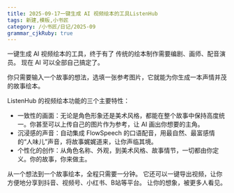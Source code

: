 ```yaml
---
title: 2025-09-17一键生成 AI 视频绘本的工具ListenHub
tags: 新建,模板,小书匠
category: /小书匠/日记/2025-09
grammar_cjkRuby: true
---
```



一键生成 AI 视频绘本的工具，终于有了
传统的绘本制作需要编剧、画师、配音演员。
现在 AI 可以全部自己搞定了。

你只需要输入一个故事的想法，选填一张参考图片，它就能为你生成一本声情并茂的故事绘本。

ListenHub 的视频绘本功能的三个主要特性：

- 一致性的画面：无论是角色形象还是美术风格，都能在整个故事中保持高度统一。你甚至可以上传自己的图片作为参考，让 AI 画出你想要的主角。
- 沉浸感的声音：自动集成 FlowSpeech 的口语配音，用最自然、最富感情的“人味儿”声音，将故事娓娓道来，让你声临其境。
- 个性化的创作：从角色名称、外观，到美术风格、故事情节，一切都由你定义。你的故事，你来做主。

从一个想法到一个故事绘本，全程只需要一分钟。
它还可以一键导出视频，让你方便地分享到抖音、视频号、小红书、B站等平台。
让你的想象，被更多人看见。

